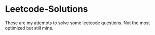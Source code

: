 # Leetcode-Solutions
These are my attempts to solve some leetcode questions.
Not the most optimized but still mine.
